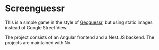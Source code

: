 # Screenguessr

This is a simple game in the style of [Geoguessr](https://www.geoguessr.com/), but using static images instead of Google Street View.

The project consists of an Angular frontend and a Nest.JS backend. The projects are maintained with Nx.
